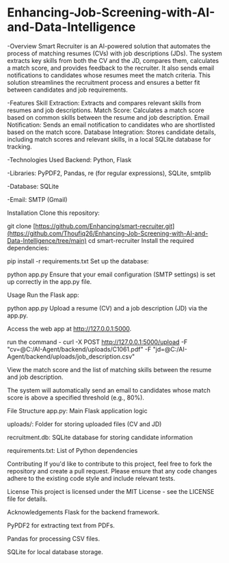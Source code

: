 # Enhancing-Job-Screening-with-AI-and-Data-Intelligence

-Overview
Smart Recruiter is an AI-powered solution that automates the process of matching resumes (CVs) with job descriptions (JDs). The system extracts key skills from both the CV and the JD, compares them, calculates a match score, and provides feedback to the recruiter. It also sends email notifications to candidates whose resumes meet the match criteria. This solution streamlines the recruitment process and ensures a better fit between candidates and job requirements.

-Features
Skill Extraction: Extracts and compares relevant skills from resumes and job descriptions.
Match Score: Calculates a match score based on common skills between the resume and job description.
Email Notification: Sends an email notification to candidates who are shortlisted based on the match score.
Database Integration: Stores candidate details, including match scores and relevant skills, in a local SQLite database for tracking.

-Technologies Used
Backend: Python, Flask

-Libraries: PyPDF2, Pandas, re (for regular expressions), SQLite, smtplib

-Database: SQLite

-Email: SMTP (Gmail)

Installation
Clone this repository:

git clone [https://github.com/Enhancing/smart-recruiter.git](https://github.com/Thoufiq26/Enhancing-Job-Screening-with-AI-and-Data-Intelligence/tree/main)
cd smart-recruiter
Install the required dependencies:

pip install -r requirements.txt
Set up the database:

python app.py
Ensure that your email configuration (SMTP settings) is set up correctly in the app.py file.

Usage
Run the Flask app:

python app.py
Upload a resume (CV) and a job description (JD) via the app.py.

Access the web app at http://127.0.0.1:5000.

run the command - curl -X POST http://127.0.0.1:5000/upload -F "cv=@C:/AI-Agent/backend/uploads/C1061.pdf" -F "jd=@C:/AI-Agent/backend/uploads/job_description.csv"

View the match score and the list of matching skills between the resume and job description.

The system will automatically send an email to candidates whose match score is above a specified threshold (e.g., 80%).

File Structure
app.py: Main Flask application logic

uploads/: Folder for storing uploaded files (CV and JD)

recruitment.db: SQLite database for storing candidate information

requirements.txt: List of Python dependencies

Contributing
If you'd like to contribute to this project, feel free to fork the repository and create a pull request. Please ensure that any code changes adhere to the existing code style and include relevant tests.

License
This project is licensed under the MIT License - see the LICENSE file for details.

Acknowledgements
Flask for the backend framework.

PyPDF2 for extracting text from PDFs.

Pandas for processing CSV files.

SQLite for local database storage.
